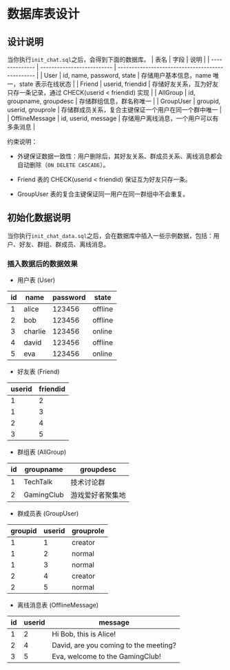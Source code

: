 # 数据库表设计

## 设计说明
当你执行`init_chat.sql`之后，会得到下面的数据库。
| 表名             | 字段                         | 说明                                               |
| -------------- | -------------------------- | ------------------------------------------------ |
| User           | id, name, password, state  | 存储用户基本信息，name 唯一，state 表示在线状态                    |
| Friend         | userid, friendid           | 存储好友关系，互为好友只存一条记录，通过 CHECK(userid < friendid) 实现 |
| AllGroup       | id, groupname, groupdesc   | 存储群组信息，群名称唯一                                     |
| GroupUser      | groupid, userid, grouprole | 存储群成员关系，复合主键保证一个用户在同一个群中唯一                       |
| OfflineMessage | id, userid, message        | 存储用户离线消息，一个用户可以有多条消息                             |

约束说明：
* 外键保证数据一致性：用户删除后，其好友关系、群成员关系、离线消息都会自动删除（`ON DELETE CASCADE`）。

* Friend 表的 CHECK(userid < friendid) 保证互为好友只存一条。

* GroupUser 表的复合主键保证同一用户在同一群组中不会重复。

## 初始化数据说明
当你执行`init_chat_data.sql`之后，会在数据库中插入一些示例数据，包括：用户、好友、群组、群成员、离线消息。
### 插入数据后的数据效果

* 用户表 (User)

| id | name    | password | state   |
| -- | ------- | -------- | ------- |
| 1  | alice   | 123456   | offline |
| 2  | bob     | 123456   | offline |
| 3  | charlie | 123456   | online  |
| 4  | david   | 123456   | offline |
| 5  | eva     | 123456   | online  |

* 好友表 (Friend)

| userid | friendid |
| ------ | -------- |
| 1      | 2        |
| 1      | 3        |
| 2      | 4        |
| 3      | 5        |

* 群组表 (AllGroup)

| id | groupname  | groupdesc |
| -- | ---------- | --------- |
| 1  | TechTalk   | 技术讨论群     |
| 2  | GamingClub | 游戏爱好者聚集地  |

* 群成员表 (GroupUser)

| groupid | userid | grouprole |
| ------- | ------ | --------- |
| 1       | 1      | creator   |
| 1       | 2      | normal    |
| 1       | 3      | normal    |
| 2       | 4      | creator   |
| 2       | 5      | normal    |

* 离线消息表 (OfflineMessage)

| id | userid | message                               |
| -- | ------ | ------------------------------------- |
| 1  | 2      | Hi Bob, this is Alice!                |
| 2  | 4      | David, are you coming to the meeting? |
| 3  | 5      | Eva, welcome to the GamingClub!       |

